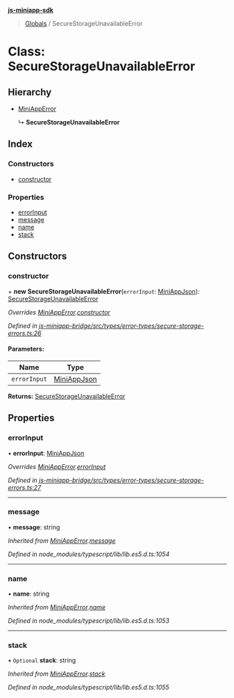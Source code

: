 **[js-miniapp-sdk](../README.md)**

> [Globals](../README.md) / SecureStorageUnavailableError

# Class: SecureStorageUnavailableError

## Hierarchy

* [MiniAppError](miniapperror.md)

  ↳ **SecureStorageUnavailableError**

## Index

### Constructors

* [constructor](securestorageunavailableerror.md#constructor)

### Properties

* [errorInput](securestorageunavailableerror.md#errorinput)
* [message](securestorageunavailableerror.md#message)
* [name](securestorageunavailableerror.md#name)
* [stack](securestorageunavailableerror.md#stack)

## Constructors

### constructor

\+ **new SecureStorageUnavailableError**(`errorInput`: [MiniAppJson](../interfaces/miniappjson.md)): [SecureStorageUnavailableError](securestorageunavailableerror.md)

*Overrides [MiniAppError](miniapperror.md).[constructor](miniapperror.md#constructor)*

*Defined in [js-miniapp-bridge/src/types/error-types/secure-storage-errors.ts:26](https://github.com/rakutentech/js-miniapp/blob/2f882c8/js-miniapp-bridge/src/types/error-types/secure-storage-errors.ts#L26)*

#### Parameters:

Name | Type |
------ | ------ |
`errorInput` | [MiniAppJson](../interfaces/miniappjson.md) |

**Returns:** [SecureStorageUnavailableError](securestorageunavailableerror.md)

## Properties

### errorInput

•  **errorInput**: [MiniAppJson](../interfaces/miniappjson.md)

*Overrides [MiniAppError](miniapperror.md).[errorInput](miniapperror.md#errorinput)*

*Defined in [js-miniapp-bridge/src/types/error-types/secure-storage-errors.ts:27](https://github.com/rakutentech/js-miniapp/blob/2f882c8/js-miniapp-bridge/src/types/error-types/secure-storage-errors.ts#L27)*

___

### message

•  **message**: string

*Inherited from [MiniAppError](miniapperror.md).[message](miniapperror.md#message)*

*Defined in node_modules/typescript/lib/lib.es5.d.ts:1054*

___

### name

•  **name**: string

*Inherited from [MiniAppError](miniapperror.md).[name](miniapperror.md#name)*

*Defined in node_modules/typescript/lib/lib.es5.d.ts:1053*

___

### stack

• `Optional` **stack**: string

*Inherited from [MiniAppError](miniapperror.md).[stack](miniapperror.md#stack)*

*Defined in node_modules/typescript/lib/lib.es5.d.ts:1055*

